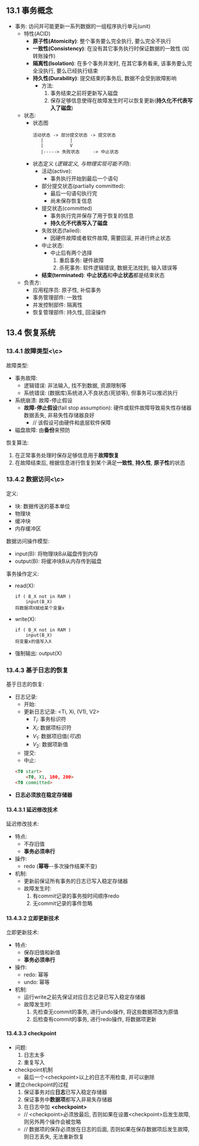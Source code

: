 ## 13.1 事务概念
* 事务: 访问并可能更新一系列数据的一组程序执行单元(unit)
    * 特性(ACID)
        * **原子性(Atomicity)**: 整个事务要么完全执行, 要么完全不执行
        * **一致性(Consistency)**: 在没有其它事务执行时保证数据的一致性 (如转账操作)
        * **隔离性(Isolation)**: 在多个事务并发时, 在其它事务看来, 该事务要么完全没执行, 要么已经执行结束
        * **持久性(Durability)**: 提交结束的事务后, 数据不会受到故障影响
            * 方法:
                1. 事务结束之前将更新写入磁盘
                2. 保存足够信息使得在故障发生时可以恢复更新(**持久化不代表写入了磁盘**)
    * 状态:
        * 状态图
            ```
            活动状态 -> 部分提交状态 -> 提交状态
               |          |
               |          V
               |-----> 失败状态     -> 中止状态
            ```
        * 状态定义 (*逻辑定义, 与物理实现可能不同*):
            * 活动(active): 
                * 事务执行开始到最后一个语句
            * 部分提交状态(partially committed): 
                * 最后一句语句执行完
                * 尚未保存恢复信息
            * 提交状态(committed)
                * 事务执行完并保存了用于恢复的信息
                * **持久化不代表写入了磁盘**
            * 失败状态(failed):
                * 因硬件故障或者软件故障, 需要回滚, 并进行终止状态
            * 中止状态:
                * 中止后有两个选择
                    1. 重启事务: 硬件故障
                    2. 杀死事务: 软件逻辑错误, 数据无法找到, 输入错误等
            * **结束(terminated)**: **中止状态**和**中止状态**都是结束状态
    * 负责方:
        * 应用程序员: 原子性, 补偿事务 
        * 事务管理部件: 一致性
        * 并发控制部件: 隔离性
        * 恢复管理部件: 持久性, 回滚操作
## 13.4 恢复系统

### <c>13.4.1 故障类型<\c>
故障类型:
* 事务故障:
    * 逻辑错误: 非法输入, 找不到数据, 资源限制等
    * 系统错误: (数据库)系统进入不良状态(死锁等), 但事务可以推迟执行
* 系统崩溃: 故障-停止假设
    * **故障-停止假设**(fail stop assumption): 硬件或软件故障导致易失性存储器数据丢失, 非易失性存储器良好
        * // 该假设可由硬件和底层软件保障
* 磁盘故障: 由**备份**来预防

恢复算法:
1. 在正常事务处理时保存足够信息用于**故障恢复**
2. 在故障结束后, 根据信息进行恢复到某个满足**一致性**, **持久性**, **原子性**的状态

### <c>13.4.2 数据访问<\c>
定义:
* 块: 数据传送的基本单位
* 物理块
* 缓冲块
* 内存缓冲区

数据访问操作模型:
* input(B): 将物理块B从磁盘传到内存
* output(B): 将缓冲块B从内存传到磁盘

事务操作定义:
* read(X):
    ```
    if ( B_X not in RAM )
        input(B_X)
    将数据项X赋给某个变量x
    ```
* write(X):
    ```
    if ( B_X not in RAM )
        input(B_X)
    将变量x的值写入X
    ```
* 强制输出: output(X)

### <c>13.4.3 基于日志的恢复</c>
基于日志的恢复:
* 日志记录:
    * 开始: <Ti start>
    * 更新日志记录: <Ti, Xi, (V1), V2>
        * $T_i$: 事务标识符
        * $X_i$: 数据项标识符
        * $V_1$: 数据项旧值(*可选*)
        * $V_2$: 数据项新值
    * 提交: <Ti commit>
    * 中止: <Ti abort>
    ```html
    <T0 start>
        <T0, X1, 100, 200>
    <T0 committed>
    ```
* **日志必须放在稳定存储器**

#### <c>13.4.3.1 延迟修改技术</c>
延迟修改技术:
* 特点:
    * 不存旧值
    * **事务必须串行**
* 操作:
    * redo (**幂等**--多次操作结果不变)
* 机制:
    * 更新前保证所有事务的日志已写入稳定存储器
    * 故障发生时:
        1. 有commit记录的事务按时间顺序redo
        2. 无commit记录的事件忽略

#### <c>13.4.3.2 立即更新技术</c>
立即更新技术:
* 特点:
    * 保存旧值和新值
    * **事务必须串行**
* 操作:
    * redo: 幂等
    * undo: 幂等
* 机制:
    * 运行write之前先保证对应日志记录已写入稳定存储器
    * 故障发生时:
        1. 先检查无commit的事务, 进行undo操作, 将这些数据项改为原值
        2. 后检查有commit的事务, 进行redo操作, 将数据项更新

#### <c>13.4.3.3 checkpoint
* 问题:
    1. 日志太多 
    2. 重复写入
* checkpoint机制
    * 最后一个\<checkpoint\>以上的日志不用检查, 并可以删除
* 建立checkpoint的过程
    1. 保证事务对应**日志**已写入稳定存储器
    2. 保证事务中**数据项**都写入非易失存储器
    3. 在日志中加 **\<checkpoint\>**
    * // \<checkpoint\>必须放最后, 否则如果在设置\<checkpoint\>后发生故障, 则另外两个操作会被忽略
    * // 数据项的保存必须放在日志的后面, 否则如果在保存数据项后发生故障, 则日志丢失, 无法重新恢复
  
